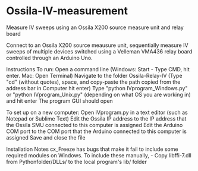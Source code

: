 # Ossila-IV-measurement
Measure IV sweeps using an Ossila X200 source measure unit and relay board

Connect to an Ossila X200 source meausure unit, sequentially measure IV sweeps of multiple devices switched using a Velleman VMA436 relay board controlled through an Arduino Uno.

Instructions 
To run:
Open a command line (Windows: Start - Type CMD, hit enter. Mac: Open Terminal)
Navigate to the folder Ossila-Relay-IV (Type "cd" (without quotes), space, and copy-paste the path copied from the address bar in Computer hit enter) 
Type "python IVprogram_Windows.py" or "python IVprogram_Unix.py" (depending on what OS you are working in) and hit enter
The program GUI should open

To set up on a new computer:
Open IVprogram.py in a text editor (such as Notepad or Sublime Text)
Edit the Ossila IP address to the IP address that the Ossila SMU connected to this computer is assigned
Edit the Arduino COM port to the COM port that the Arduino connected to this computer is assigned
Save and close the file

Installation Notes
cx_Freeze has bugs that make it fail to include some required modules on Windows. To include these manually, 
	- Copy libffi-7.dll from Pythonfolder/DLLs/ to the local program's lib/ folder